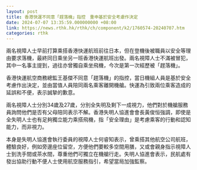 ```yaml
---
layout: post
title: 香港快運不同意「趕落機」指控　重申基於安全考慮作決定
date: 2024-07-07 13:35:59.000000000 +08:00
link: https://news.rthk.hk/rthk/ch/component/k2/1760574-20240707.htm
categories: rthk
---
```


兩名視障人士早前打算乘搭香港快運航班前往日本，但在登機後被職員以安全等理由要求落機，最終同日乘坐另一班香港快運航班出發。兩名視障人士不滿被冒犯，其中一名事主提到，過往亦曾獨自乘坐飛機，今次是第一次經歷被「趕落機」。

香港快運航空商務總監王基傑不同意「趕落機」的指控，當日機組人員是基於安全考慮作出決定，並由當值人員陪同兩名乘客離開機艙。快運為引致兩位乘客造成的延誤和不便，表示誠摯的歉意。

兩名視障人士分別34歲及27歲，分別全失明及剩下一成視力，他們對於機艙服務員詢問他們是否有父母陪同表示不解。香港失明人協進會會長黃俊恒強調，即使是全失明人士也有足夠獨立能力乘搭飛機，指「安全理由」是考慮乘客的行動和認知能力，而非視力。

本身是失明人協進會執行委員的視障人士何睿知表示，曾乘搭其他航空公司航班，體驗良好，例如旁邊座位留空，方便他們要較多空間用膳，又或會親身指示視障人士到洗手間或茶水間，尊重他們可獨立在機艙行走。失明人協進會表示，民航處有發出協助行動不便人士使用航空服務指引，希望當局加強監察。
